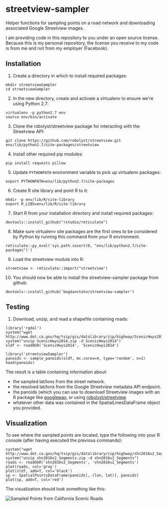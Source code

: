 # streetview-sampler
Helper functions for sampling points on a road network and downloading associated Google Streetview images.

I am providing code in this repository to you under an open source license. Because this is my personal repository, the license you receive to my code is from me and not from my employer (Facebook).

## Installation

1. Create a directory in which to install required packages:
```
mkdir streetviewSampler
cd streetviewSampler
```

2. In the new directory, create and activate a virtualenv to ensure we're using Python 2.7:
```
virtualenv -p python2.7 env
source env/bin/activate
```

3. Clone the robolyst/streetview package for interacting with the Streetview API:
```
git clone https://github.com/robolyst/streetview.git env/lib/python2.7/site-packages/streetview
```

4. Install other required pip modules:
```
pip install requests pillow
```

5. Update `PYTHONPATH` environment variable to pick up virtualenv packages:
```
export PYTHONPATH=env/lib/python2.7/site-packages
```

6. Create R site library and point R to it:
```
mkdir -p env/lib/R/site-library
export R_LIBS=env/lib/R/site-library
```

7. Start R from your installation directory and install required packages:
```
devtools::install_github("rstudio/reticulate")
```

8. Make sure virtualenv site packages are the first ones to be considered by Python by running this command from your R environment.
```
reticulate::py_eval('sys.path.insert(0, "env/lib/python2.7/site-packages")')
```

9. Load the streetview module into R:
```
streetview <- reticulate::import("streetview")
```

10. You should now be able to install the streetview-sampler package from github:
```
devtools::install_github('bogdanstate/streetview-sampler')
```

## Testing

1. Download, unzip, and read a shapefile containing roads:
```
library('rgdal')
system("wget http://www.dot.ca.gov/hq/tsip/gis/datalibrary/zip/highway/ScenicHwys2014.zip")
system("unzip ScenicHwys2014.zip -d ScenicHwys2014")
sldf <- readOGR('ScenicHwys2014', 'ScenicHwys2014')

library('streetviewSampler')
panoids <- sample_panoids(sldf, mc.cores=4, type='random', n=1)
head(panoids)
```

The result is a table containing information about:
- the sampled lat/lons from the street network.
- the resolved lat/lons from the Google Streetview metadata API endpoint.
- the panoids (which you can use to download Streetview images with an R package like [googleway](https://cran.r-project.org/web/packages/googleway/index.html), or using [robolyst/streetview](https://github.com/robolyst/streetview).
- whatever other data was contained in the SpatialLinesDataFrame object you provided.

## Visualization

To see where the sampled points are located, type the following into your R console (after having executed the previous commands):

```
system("wget http://www.dot.ca.gov/hq/tsip/gis/datalibrary/zip/highway/shn2016v2_Segments.zip")
system("unzip shn2016v2_Segments.zip -d shn2016v2_Segments")
roads <- readOGR('shn2016v2_Segments', 'shn2016v2_Segments')
plot(roads, col='gray')
plot(sldf, add=T, col='black')
sp <- SpatialPointsDataFrame(panoids[,.(lon, lat)], panoids)
plot(sp, add=T, col='red')
```

The visualization should look something like this:

![Sampled Points from California Scenic Roads](https://github.com/bogdanstate/streetview-sampler/blob/master/cal_scenic.png)
